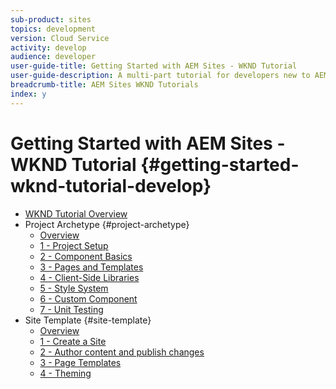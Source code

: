 ```yaml
---
sub-product: sites
topics: development
version: Cloud Service
activity: develop
audience: developer
user-guide-title: Getting Started with AEM Sites - WKND Tutorial
user-guide-description: A multi-part tutorial for developers new to AEM. Implement an AEM site for a fictitious lifestyle brand, the WKND.
breadcrumb-title: AEM Sites WKND Tutorials
index: y
---
```


# Getting Started with AEM Sites - WKND Tutorial {#getting-started-wknd-tutorial-develop}

+ [WKND Tutorial Overview](overview.md)
+ Project Archetype {#project-archetype}
  + [Overview](./project-archetype/overview.md)
  + [1 - Project Setup](./project-archetype/project-setup.md)
  + [2 - Component Basics](./project-archetype/component-basics.md)
  + [3 - Pages and Templates](./project-archetype/pages-templates.md)
  + [4 - Client-Side Libraries](./project-archetype/client-side-libraries.md)
  + [5 - Style System](./project-archetype/style-system.md)
  + [6 - Custom Component](./project-archetype/custom-component.md)
  + [7 - Unit Testing](./project-archetype/unit-testing.md)
+ Site Template {#site-template}
  + [Overview](./site-template/overview.md)
  + [1 - Create a Site](./site-template/create-site.md)
  + [2 - Author content and publish changes](./site-template/author-content-publish.md)
  + [3 - Page Templates](./site-template/page-templates.md)
  + [4 - Theming](./site-template/theming.md)
